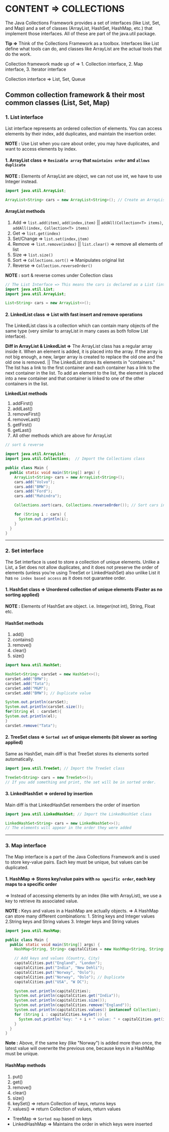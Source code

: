 # CONTENT => COLLECTIONS

The Java Collections Framework provides a set of interfaces (like List, Set, and Map) and a set of classes (ArrayList, HashSet, HashMap, etc.) that implement those interfaces. All of these are part of the java.util package.

**Tip =>** Think of the Collections Framework as a toolbox. Interfaces like List define what tools can do, and classes like ArrayList are the actual tools that do the work.

Collection framework made up of => 1. Collection interface, 2. Map interface, 3. Iterator interface

Collection interface => List<E>, Set<E>, Queue<E>

## Common collection framework & their most common classes (List, Set, Map)

### 1. List interface

List interface represents an ordered collection of elements. You can access elements by their index, add duplicates, and maintain the insertion order.

**NOTE :** Use List when you care about order, you may have duplicates, and want to access elements by index.

#### 1. ArrayList class    => `Resizable array` that `maintains order` and `allows duplicate`

**NOTE :** Elements of ArrayList are object, we can not use int, we have to use Integer instead.

```java
import java.util.ArrayList; 

ArrayList<String> cars = new ArrayList<String>(); // Create an ArrayList object
```

#### ArrayList methods
1. Add             => `list.add(item)`, `add(index,item)` || `addAll(Collection<T> items)`, `addAll(index, Collection<T> items)` 
2. Get             => `list.get(index)`
3. Set/Change      => `list.set(index,item)`
4. Remove          => `list.remove(index)` || `list.clear()` => remove all elements of list
5. Size            => `list.size()`
6. Sort            => `Collections.sort()` => Manipulates original list
7. Reverse         => `Collection.reverseOrder()`

**NOTE :** sort & reverse comes under Collection class

```java
// The List Interface => This means the cars is declared as a List (interface), but it stores an ArrayList object (the actual list).
import java.util.List;
import java.util.ArrayList;

List<String> cars = new ArrayList<>();
```

#### 2. LinkedList class   => List with fast insert and remove operations

The LinkedList class is a collection which can contain many objects of the same type (very similar to arrayList in many cases as both follow List interface).

**Diff in ArrayList & LinkedList =>** The ArrayList class has a regular array inside it. When an element is added, it is placed into the array. If the array is not big enough, a new, larger array is created to replace the old one and the old one is removed. || The LinkedList stores its elements in "containers." The list has a link to the first container and each container has a link to the next container in the list. To add an element to the list, the element is placed into a new container and that container is linked to one of the other containers in the list.

**LinkedList methods**
1. addFirst()
2. addLast()
3. removeFirst()
4. removeLast()
5. getFirst()
6. getLast()
7. All other methods which are above for ArrayList

```java
// sort & reverse

import java.util.ArrayList;
import java.util.Collections;  // Import the Collections class

public class Main {
  public static void main(String[] args) {
    ArrayList<String> cars = new ArrayList<String>();
    cars.add("Volvo");
    cars.add("BMW");
    cars.add("Ford");
    cars.add("Mahindra");

    Collections.sort(cars, Collections.reverseOrder()); // Sort cars in reverse

    for (String i : cars) {
      System.out.println(i);
    }
  }
}
```
----- 

### 2. Set interface

The Set interface is used to store a collection of unique elements. Unlike a List, a Set does not allow duplicates, and it does not preserve the order of elements (unless you're using TreeSet or LinkedHashSet) also unlike List it has `no index based access` as it does not guarantee order.

#### 1. HashSet class => Unordered collection of unique elements (Faster as no sorting applied)

**NOTE :** Elements of HashSet are object. i.e. Integer(not int), String, Float etc.

#### HashSet methods
1. add()
2. contains()
3. remove()
4. clear()
5. size()

```java
import hava.util.HashSet;

HashSet<String> carsSet = new HashSet<>();
carsSet.add("BMW");
carsSet.add("Tata");
carsSet.add("M&M");
carsSet.add("BMW"); // Duplicate value

System.out.println(carsSet);
System.out.println(carsSet.size());
for(String el : carsSet){
System.out.println(el);
}
carsSet.remove("Tata");


```


#### 2. TreeSet class => `Sorted set` of unique elements (bit slower as sorting applied)

Same as HashSet, main diff is that TreeSet stores its elements sorted automatically.

```java
import java.util.TreeSet; // Import the TreeSet class

TreeSet<String> cars = new TreeSet<>();
// If you add something and print, the set will be in sorted order.
```

#### 3. LinkedHashSet => ordered by insertion

Main diff is that LinkedHashSet remembers the order of insertion

```java
import java.util.LinkedHashSet; // Import the LinkedHashSet class

LinkedHashSet<String> cars = new LinkedHashSet<>();
// The elements will appear in the order they were added 
```
-----

### 3. Map interface

The Map interface is a part of the Java Collections Framework and is used to store key-value pairs. Each key must be unique, but values can be duplicated.

#### 1. HashMap       => Stores key/value pairs with `no specific order`, each key maps to a specific order

=> Instead of accessing elements by an index (like with ArrayList), we use a key to retrieve its associated value.

**NOTE :** Keys and values in a HashMap are actually objects. => A HashMap can store many different combinations: 1. String keys and Integer values 2.String keys and String values 3. Integer keys and String values

```java
import java.util.HashMap;

public class Main {
  public static void main(String[] args) {
    HashMap<String, String> capitalCities = new HashMap<String, String>(); //HashMap object

    // Add keys and values (Country, City)
    capitalCities.put("England", "London");
    capitalCities.put("India", "New Dehli");
    capitalCities.put("Norway", "Oslo");
    capitalCities.put("Norway", "Oslo"); // Duplicate
    capitalCities.put("USA", "W DC");

    System.out.println(capitalCities);
    System.out.println(capitalCities.get("India"));
    System.out.println(capitalCities.size());
    System.out.println(capitalCities.remove("England"));
    System.out.println(capitalCities.values() instanceof Collection);
    for (String i : capitalCities.keySet()) {
      System.out.println("key: " + i + " value: " + capitalCities.get(i));
    }
  }
}
```

**Note :** Above, if the same key (like "Norway") is added more than once, the latest value will overwrite the previous one, because keys in a HashMap must be unique.

#### HashMap methods
1. put()
2. get()
3. remove()
4. clear()
5. size()
6. keySet() => return Collection<String> of keys, returns keys
7. values()  => return Collection<String> of values, return values



- TreeMap       => `Sorted map` based on keys
- LinkedHashMap => Maintains the order in which keys were inserted
















